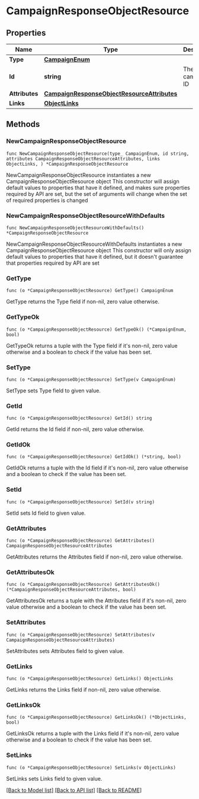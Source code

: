 # CampaignResponseObjectResource

## Properties

Name | Type | Description | Notes
------------ | ------------- | ------------- | -------------
**Type** | [**CampaignEnum**](CampaignEnum.md) |  | 
**Id** | **string** | The campaign ID | 
**Attributes** | [**CampaignResponseObjectResourceAttributes**](CampaignResponseObjectResourceAttributes.md) |  | 
**Links** | [**ObjectLinks**](ObjectLinks.md) |  | 

## Methods

### NewCampaignResponseObjectResource

`func NewCampaignResponseObjectResource(type_ CampaignEnum, id string, attributes CampaignResponseObjectResourceAttributes, links ObjectLinks, ) *CampaignResponseObjectResource`

NewCampaignResponseObjectResource instantiates a new CampaignResponseObjectResource object
This constructor will assign default values to properties that have it defined,
and makes sure properties required by API are set, but the set of arguments
will change when the set of required properties is changed

### NewCampaignResponseObjectResourceWithDefaults

`func NewCampaignResponseObjectResourceWithDefaults() *CampaignResponseObjectResource`

NewCampaignResponseObjectResourceWithDefaults instantiates a new CampaignResponseObjectResource object
This constructor will only assign default values to properties that have it defined,
but it doesn't guarantee that properties required by API are set

### GetType

`func (o *CampaignResponseObjectResource) GetType() CampaignEnum`

GetType returns the Type field if non-nil, zero value otherwise.

### GetTypeOk

`func (o *CampaignResponseObjectResource) GetTypeOk() (*CampaignEnum, bool)`

GetTypeOk returns a tuple with the Type field if it's non-nil, zero value otherwise
and a boolean to check if the value has been set.

### SetType

`func (o *CampaignResponseObjectResource) SetType(v CampaignEnum)`

SetType sets Type field to given value.


### GetId

`func (o *CampaignResponseObjectResource) GetId() string`

GetId returns the Id field if non-nil, zero value otherwise.

### GetIdOk

`func (o *CampaignResponseObjectResource) GetIdOk() (*string, bool)`

GetIdOk returns a tuple with the Id field if it's non-nil, zero value otherwise
and a boolean to check if the value has been set.

### SetId

`func (o *CampaignResponseObjectResource) SetId(v string)`

SetId sets Id field to given value.


### GetAttributes

`func (o *CampaignResponseObjectResource) GetAttributes() CampaignResponseObjectResourceAttributes`

GetAttributes returns the Attributes field if non-nil, zero value otherwise.

### GetAttributesOk

`func (o *CampaignResponseObjectResource) GetAttributesOk() (*CampaignResponseObjectResourceAttributes, bool)`

GetAttributesOk returns a tuple with the Attributes field if it's non-nil, zero value otherwise
and a boolean to check if the value has been set.

### SetAttributes

`func (o *CampaignResponseObjectResource) SetAttributes(v CampaignResponseObjectResourceAttributes)`

SetAttributes sets Attributes field to given value.


### GetLinks

`func (o *CampaignResponseObjectResource) GetLinks() ObjectLinks`

GetLinks returns the Links field if non-nil, zero value otherwise.

### GetLinksOk

`func (o *CampaignResponseObjectResource) GetLinksOk() (*ObjectLinks, bool)`

GetLinksOk returns a tuple with the Links field if it's non-nil, zero value otherwise
and a boolean to check if the value has been set.

### SetLinks

`func (o *CampaignResponseObjectResource) SetLinks(v ObjectLinks)`

SetLinks sets Links field to given value.



[[Back to Model list]](../README.md#documentation-for-models) [[Back to API list]](../README.md#documentation-for-api-endpoints) [[Back to README]](../README.md)


